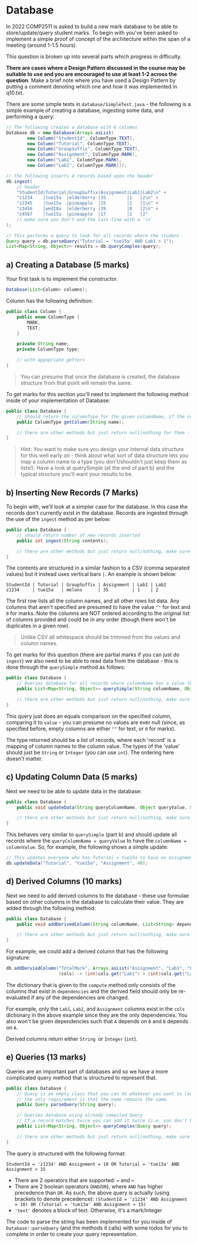 # Database

In 2022 COMP2511 is asked to build a new mark database to be able to store/update/query student marks. To begin with you've been asked to implement a simple proof of concept of the architecture within the span of a meeting (around 1-1.5 hours).

This question is broken up into several parts which progress in difficulty.

**There are cases where a Design Pattern discussed in the course may be suitable to use and you are encouraged to use at least 1-2 across the question**. Make a brief note where you have used a Design Pattern by putting a comment denoting which one and how it was implemented in q10.txt.

There are some simple tests in `database/SimpleTest.java` - the following is a simple example of creating a database, ingesting some data, and performing a query:

```java
// The following creates a database with 6 columns
Database db = new Database(Arrays.asList(
        new Column("StudentId", ColumnType.TEXT),
        new Column("Tutorial", ColumnType.TEXT),
        new Column("GroupSuffix", ColumnType.TEXT),
        new Column("Assignment", ColumnType.MARK),
        new Column("Lab1", ColumnType.MARK),
        new Column("Lab2", ColumnType.MARK)));

// The following inserts 4 records based upon the header
db.ingest(
    // header
    "StudentId|Tutorial|GroupSuffix|Assignment|Lab1|Lab2\n" +
    "z1234    |tue15a  |elderberry |35        |1   |2\n" +
    "z2345    |tue15a  |pineapple  |25        |2   |1\n" +
    "z3456    |wed18a  |elderberry |39        |0   |2\n" +
    "z4567    |tue15a  |pineapple  |17        |2   |2"
    // make sure you don't end the last line with a `\n`
);

// This performs a query to look for all records where the student
Query query = db.parseQuery("Tutorial = 'tue15a' AND Lab1 > 1");
List<Map<String, Object>> results = db.queryComplex(query);
```

## a) Creating a Database (5 marks)

Your first task is to implement the constructor.

```java
Database(List<Column> columns);
```

Column has the following definition:

```java
public class Column {
    public enum ColumnType {
        MARK,
        TEXT;
    }

    private String name;
    private ColumnType type;

    // with appopriate getters
}
```

> You can presume that once the database is created, the database structure from that point will remain the same.

To get marks for this section you'll need to implement the following method inside of your implementation of Database:

```java
public class Database {
    // Should return the columnType for the given columnName, if the column doesn't exist it should return null.
    public ColumnType getColumn(String name);

    // there are other methods but just return null/nothing for them - make sure the code still compiles!
}
```

> Hint: You want to make sure you design your internal data structure for this well early on - think about what sort of data structure lets you map a column name to a type (you don't/shouldn't just keep them as lists!). Have a look at querySimple (at the end of part b) and the typical structure you'll want your results to be.

## b) Inserting New Records (7 Marks)

To begin with, we'll look at a simpler case for the database. In this case the records don't currently exist in the database. Records are ingested through the use of the `ingest` method as per below:

```java
public class Database {
    // should return number of new records inserted
    public int ingest(String contents);

    // there are other methods but just return null/nothing, make sure the code still compiles!
}
```

The contents are structured in a similar fashion to a CSV (comma separated values) but it instead uses vertical bars `|`. An example is shown below:

```
StudentId | Tutorial | GroupSuffix | Assignment | Lab1 | Lab2
z1234     | tue15a   | melons      | 35         | 1    | 2
```

The first row lists all the column names, and all other rows list data. Any columns that aren't specified are presumed to have the value `""` for text and `0` for marks. Note the columns are NOT ordered according to the original list of columns provided and could be in any order (though there won't be duplicates in a given row).

> Unlike CSV all whitespace should be trimmed from the values and column names.

To get marks for this question (there are partial marks if you can just do `ingest`) we also need to be able to read data from the database - this is done through the `querySimple` method as follows:

```java
public class Database {
    // Queries database for all records where columnName has a value that .equals() value.
    public List<Map<String, Object>> querySimple(String columnName, Object value);

    // there are other methods but just return null/nothing, make sure the code still compiles!
}
```

This query just does an equals comparison on the specified column, comparing it to `value` - you can presume no values are ever null (since, as specified before, empty columns are either `""` for text, or `0` for marks).

The type returned should be a list of records, where each 'record' is a mapping of column names to the column value. The types of the 'value' should just be `String` or `Integer` (you can use `int`). The ordering here doesn't matter.

## c) Updating Column Data (5 marks)

Next we need to be able to update data in the database:

```java
public class Database {
    public void updateData(String queryColumnName, Object queryValue, String columnName, Object columnValue);

    // there are other methods but just return null/nothing, make sure the code still compiles!
}
```

This behaves very similar to `querySimple` (part b) and should update all records where the `queryColumnName = queryValue` to have the `columnName = columnValue`.
So, for example, the following shows a simple update:

```java
// This updates everyone who has Tutorial = tue15a to have an assignment mark of 40.
db.updateData("Tutorial", "tue15a", "Assignment", 40);
```

## d) Derived Columns (10 marks)

Next we need to add derived columns to the database - these use formulae based on other columns in the database to calculate their value.
They are added through the following method:

```java
public class Database {
    public void addDerivedColumn(String columnName, List<String> dependencies, Function<Map<String, Object>, Object> compute);

    // there are other methods but just return null/nothing, make sure the code still compiles!
}
```

For example, we could add a derived column that has the following signature:

```java
db.addDerviedColumn("TotalMark", Arrays.asList("Assignment", "Lab1", "Lab2"),
                    (cols) -> (int)cols.get("Lab1") + (int)cols.get("Lab2") + (int)cols.get("Assignment"));
```

The dictionary that is given to the `compute` method only consists of the columns that exist in `dependencies` and the derived field should only be re-evaluated if any of the dependencies are changed.

For example, only the `Lab1`, `Lab2`, and `Assignment` columns exist in the `cols` dictionary in the above example since they are the only dependencies. You also won't be given dependencies such that `A` depends on `B` and `B` depends on `A`.

Derived columns return either `String `or `Integer` (`int`).

## e) Queries (13 marks)

Queries are an important part of databases and so we have a more complicated query method that is structured to represent that.

```java
public class Database {
    // Query is an empty class that you can do whatever you want to (add subclasses/methods/whatever)
    // the only requirement is that the name remains the same.
    public Query parseQuery(String query);

    // Queries database using already compiled Query
    // If a record matches twice you can add it twice (i.e. you don't have to handle distinct)
    public List<Map<String, Object>> queryComplex(Query query);

    // there are other methods but just return null/nothing, make sure the code still compiles!
}
```

The query is structured with the following format:

```
StudentId = 'z1234' AND Assignment = 10 OR Tutorial = 'tue13a' AND Assignment > 15
```

- There are 2 operators that are supported: `=` and `>`
- There are 2 boolean operators (`AND`/`OR`), where `AND` has higher precedence than `OR`. As such, the above query is actually (using brackets to denote precedence): `(StudentId = 'z1234' AND Assignment = 10) OR (Tutorial = 'tue13a' AND Assignment > 15)`
- `'text'` denotes a block of text. Otherwise, it's a mark/integer

The code to parse the string has been implemented for you inside of `Database::parseQuery` (and the methods it calls) with some todos for you to complete in order to create your query representation.
